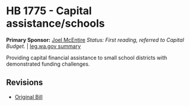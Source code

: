# HB 1775 - Capital assistance/schools
**Primary Sponsor:** [Joel McEntire](/person/leg/joel.mcentire.md)
*Status: First reading, referred to Capital Budget.* | [leg.wa.gov summary](https://app.leg.wa.gov/billsummary?BillNumber=1775&Year=2021)

Providing capital financial assistance to small school districts with demonstrated funding challenges.

## Revisions
* [Original Bill](1/)